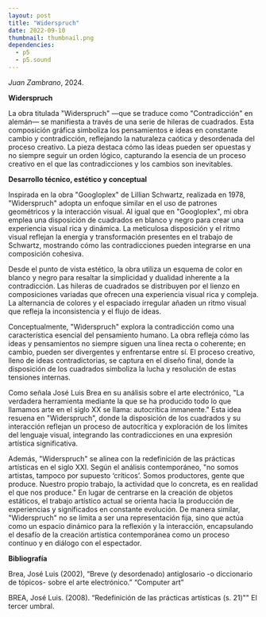 ```yaml
---
layout: post
title: "Widerspruch"
date: 2022-09-10
thumbnail: thumbnail.png
dependencies:
  - p5
  - p5.sound
---
```


<div id="div-sketch">
  <script type="text/javascript" src="sketch.js"></script>
</div>

_Juan Zambrano_, 2024.

**Widerspruch**

La obra titulada "Widerspruch" —que se traduce como "Contradicción" en alemán— se manifiesta a través de una serie de hileras de cuadrados. Esta composición gráfica simboliza los pensamientos e ideas en constante cambio y contradicción, reflejando la naturaleza caótica y desordenada del proceso creativo. La pieza destaca cómo las ideas pueden ser opuestas y no siempre seguir un orden lógico, capturando la esencia de un proceso creativo en el que las contradicciones y los cambios son inevitables. 

**Desarrollo técnico, estético y conceptual**

Inspirada en la obra "Googloplex" de Lillian Schwartz, realizada en 1978, "Widerspruch" adopta un enfoque similar en el uso de patrones geométricos y la interacción visual. Al igual que en "Googloplex", mi obra emplea una disposición de cuadrados en blanco y negro para crear una experiencia visual rica y dinámica. La meticulosa disposición y el ritmo visual reflejan la energía y transformación presentes en el trabajo de Schwartz, mostrando cómo las contradicciones pueden integrarse en una composición cohesiva. 

Desde el punto de vista estético, la obra utiliza un esquema de color en blanco y negro para resaltar la simplicidad y dualidad inherente a la contradicción. Las hileras de cuadrados se distribuyen por el lienzo en composiciones variadas que ofrecen una experiencia visual rica y compleja. La alternancia de colores y el espaciado irregular añaden un ritmo visual que refleja la inconsistencia y el flujo de ideas. 

Conceptualmente, "Widerspruch" explora la contradicción como una característica esencial del pensamiento humano. La obra refleja cómo las ideas y pensamientos no siempre siguen una línea recta o coherente; en cambio, pueden ser divergentes y enfrentarse entre sí. El proceso creativo, lleno de ideas contradictorias, se captura en el diseño final, donde la disposición de los cuadrados simboliza la lucha y resolución de estas tensiones internas. 

Como señala José Luis Brea en su análisis sobre el arte electrónico, "La verdadera herramienta mediante la que se ha producido todo lo que llamamos arte en el siglo XX se llama: autocrítica inmanente." Esta idea resuena en "Widerspruch", donde la disposición de los cuadrados y su interacción reflejan un proceso de autocrítica y exploración de los límites del lenguaje visual, integrando las contradicciones en una expresión artística significativa. 

Además, "Widerspruch" se alinea con la redefinición de las prácticas artísticas en el siglo XXI. Según el análisis contemporáneo, "no somos artistas, tampoco por supuesto ‘críticos’. Somos productores, gente que produce. Nuestro propio trabajo, la actividad que lo concreta, es en realidad el que nos produce." En lugar de centrarse en la creación de objetos estáticos, el trabajo artístico actual se orienta hacia la producción de experiencias y significados en constante evolución. De manera similar, "Widerspruch" no se limita a ser una representación fija, sino que actúa como un espacio dinámico para la reflexión y la interacción, encapsulando el desafío de la creación artística contemporánea como un proceso continuo y en diálogo con el espectador.

**Bibliografía**

Brea, José Luis (2002), “Breve (y desordenado) antiglosario -o diccionario de tópicos- sobre el arte electrónico.” “Computer art”

BREA, José Luis. (2008). “Redefinición de las prácticas artísticas (s. 21)"" El tercer umbral. 
